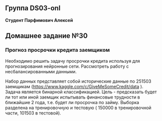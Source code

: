 ## Группа DS03-onl

__Студент Парфимович Алексей__

## Домашнее задание №30

### Прогноз просрочки кредита заемщиком

Необходимо решить задачу просрочки кредита используя для прогнозирования нейронные сети. Рассмотреть работу с несбалансированными данными.  

Набор данных представляет собой исторические данные по 251503 заемщикам (https://www.kaggle.com/c/GiveMeSomeCredit/data ).  
Задача является бинарной классификацией. Цель - предсказать будет ли тот или иной заемщик испытывать финансовые трудности в ближайшие 2 года, т.е. будет ли просрочка по займу. Выборка разделена на тренировочную и тестовую ( 150000 в тренировочной части, 101503 в тестовой).